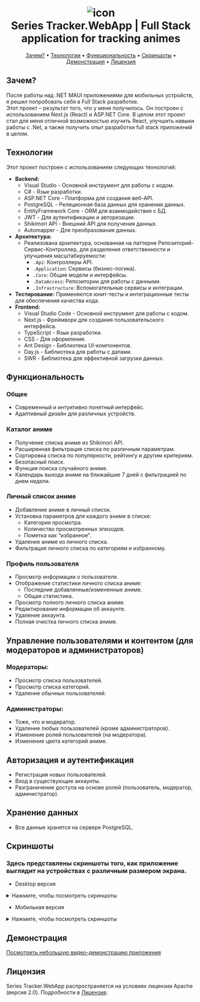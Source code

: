 <h1 align="center">
    <img src="/client/app/img/logo.ico" width="200px" height="200px" alt="icon" />
    <br />
    <b>Series Tracker.WebApp | Full Stack application for tracking animes</b>
</h1>

<p align="center">
    <a href="#зачем">Зачем?</a>
    •
    <a href="#технологии">Технологии</a>
    •
    <a href="#функциональность">Функциональность</a>
    •
    <a href="#скриншоты">Скриншоты</a>
    •
    <a href="#демонстрация">Демонстрация</a>
    •
    <a href="#лицензия">Лицензия</a>
</p>

## Зачем?

<p>
После работы над .NET MAUI приложениями для мобильных устройств, я решил попробовать себя в Full Stack разработке. </br>
Этот проект – результат того, что у меня получилось. Он построен с использованием Next.js (React) и ASP.NET Core. 
В целом этот проект стал для меня отличной возможностью изучить React, улучшить навыки работы с .Net, а также получить опыт разработки full stack приложений в целом. 
</p>

## Технологии

Этот проект построен с использованием следующих технологий:

*   **Backend:**
    *   Visual Studio - Основной инструмент для работы с кодом.
    *   C# - Язык разработки.
    *   ASP.NET Core -  Платформа для создания веб-API.
    *   PostgreSQL -  Реляционная база данных для хранения данных.
    *   EntityFramework Core - ORM для взаимодействия с БД.
    *   JWT -  Для аутентификации и авторизации.
    *   Shikimori API - Внешний API для получения данных.
    *   Automapper -  Для преобразования данных.
*   **Архитектура:**
    *   Реализована архитектура, основанная на паттерне Репозиторий-Сервис-Контроллер, для разделения ответственности и улучшения масштабируемости:
        *   `.Api`:  Контроллеры API.
        *   `.Application`: Сервисы (бизнес-логика).
        *   `.Core`: Общие модели и интерфейсы.
        *   `.DataAccess`: Репозитории для работы с данными.
        *   `.Infrastructure`: Вспомогательные сервисы и интеграции.
*   **Тестирование:**  Применяются юнит-тесты и интеграционные тесты для обеспечения качества кода.
*   **Frontend:**
    *   Visual Studio Code - Основной инструмент для работы с кодом.
    *   Next.js - Фреймворк для создания пользовательского интерфейса.
    *   TypeScript -  Язык разработки.
    *   CSS -  Для оформления.
    *   Ant Design -  Библиотека UI-компонентов.
    *   Day.js - Библиотека для работы с датами.
    *   SWR - Библиотека для эффективной загрузки данных.
 
## Функциональность

### Общее

*   Современный и интуитивно понятный интерфейс.
*   Адаптивный дизайн для различных устройств.

### Каталог аниме

*   Получение списка аниме из Shikimori API.
*   Расширенная фильтрация списка по различным параметрам.
*   Сортировка списка по популярности, рейтингу и другим критериям.
*   Безопасный поиск.
*   Функция поиска случайного аниме.
*   Календарь выхода аниме на ближайшие 7 дней с фильтрацией по дням недели.

### Личный список аниме

*   Добавление аниме в личный список.
*   Установка параметров для каждого аниме в списке:
    *   Категория просмотра.
    *   Количество просмотренных эпизодов.
    *   Пометка как “избранное”.
*   Удаление аниме из личного списка.
*   Фильтрация личного списка по категориям и избранному.

### Профиль пользователя

*   Просмотр информации о пользователе.
*   Отображение статистики личного списка аниме:
    *   Последние добавленные/измененные аниме.
    *   Общая статистика.
*   Просмотр полного личного списка аниме.
*   Редактирование информации об аккаунте.
*   Удаление аккаунта.
*   Полная очистка личного списка аниме.

## Управление пользователями и контентом (для модераторов и администраторов)

### Модераторы:

*   Просмотр списка пользователей.
*   Просмотр списка категорий.
*   Удаление обычных пользователей.

### Администраторы:

*   Тоже, что и модератор.
*   Удаление любых пользователей (кроме администраторов).
*   Изменение ролей пользователей (на модератора).
*   Изменение цвета категорий аниме.

## Авторизация и аутентификация

*   Регистрация новых пользователей.
*   Вход в существующие аккаунты.
*   Разграничение доступа на основе ролей (пользователь, модератор, администратор).

## Хранение данных

*   Все данные хранятся на сервере PostgreSQL.

## Скриншоты

### Здесь представлены скриншоты того, как приложение выглядит на устройствах с различным размером экрана.

* Desktop версия

<details>
    <summary>Нажмите, чтобы посмотреть скриншоты</summary>

<table>
    <tr>
        <td width="50%"><b><p align="center">Страница входа</p></b><img src="screenshots/full/login_full.png"</td>
        <td width="50%"><b><p align="center">Страница регистрации</p></b><img src="screenshots/full/register_full.png"</td>
    </tr>
    <tr>
        <td width="50%"><b><p align="center">Главная страница приложения</p></b><img src="screenshots/full/mainpage_full.png"</td>
        <td width="50%"><b><p align="center">Окно для параметризированного поиска</p></b><img src="screenshots/full/filter_full.png"</td>
    </tr>
    <tr>
        <td width="50%"><b><p align="center">Страница календаря</p></b><img src="screenshots/full/calendar_full.png"</td>
        <td width="50%"><b><p align="center">Страница профиля пользователя</p></b><img src="screenshots/full/userpage_full.png"</td>
    </tr>
    <tr>
        <td width="50%"><b><p align="center">Страница пользовательского списка</p></b><img src="screenshots/full/userseries_full.png"</td>
        <td width="50%"><b><p align="center">Страница редактирования профиля пользователя</p></b><img src="screenshots/full/edituser_full.png"</td>
    </tr>
    <tr>
        <td width="50%"><b><p align="center">Экран детальной информации об аниме</p></b><img src="screenshots/full/detail_full.png"></td>
        <td width="50%"><b><p align="center">Страница с правилами</p></b><img src="screenshots/full/rules_full.png"></td>
    </tr>
    <tr>
        <td width="50%"><b><p align="center">Страница настроек (категории)</p></b><img src="screenshots/full/categories_full.png"</td>
        <td width="50%"><b><p align="center">Страница настроек (пользователи)</p></b><img src="screenshots/full/users_full.png"</td>
    </tr>
</table>

</details>

* Мобильная версия
<details>
    <summary>Нажмите, чтобы посмотреть скриншоты</summary>
    
<table>
    <tr>
        <td width="50%"><b><p align="center">Страница входа</p></b><img src="screenshots/mobile/login_mobile.png"</td>
        <td width="50%"><b><p align="center">Страница регистрации</p></b><img src="screenshots/mobile/register_mobile.png"</td>
    </tr>
    <tr>
        <td width="50%"><b><p align="center">Главная страница приложения</p></b><img src="screenshots/mobile/mainpage_mobile.png"</td>
        <td width="50%"><b><p align="center">Окно для параметризированного поиска</p></b><img src="screenshots/mobile/filter_mobile.png"</td>
    </tr>
    <tr>
        <td width="50%"><b><p align="center">Страница календаря</p></b><img src="screenshots/mobile/calendar_mobile.png"</td>
        <td width="50%"><b><p align="center">Страница профиля пользователя</p></b><img src="screenshots/mobile/userpage_mobile.png"</td>
    </tr>
    <tr>
        <td width="50%"><b><p align="center">Страница пользовательского списка</p></b><img src="screenshots/mobile/userseries_mobile.png"</td>
        <td width="50%"><b><p align="center">Страница редактирования профиля пользователя</p></b><img src="screenshots/mobile/edituser_mobile.png"</td>
    </tr>
    <tr>
        <td width="50%"><b><p align="center">Экран детальной информации об аниме</p></b><img src="screenshots/mobile/detail_mobile.png"></td>
        <td width="50%"><b><p align="center">Страница с правилами</p></b><img src="screenshots/mobile/rules_mobile.png"></td>
    </tr>
</table>

</details>

## Демонстрация
[Посмотреть небольшую видео-демонстрацию приложения](https://drive.google.com/file/d/1HMkyuQreIwc_jnymMmDFiqK_y2c9OFMQ/view?usp=drive_link/preview)

## Лицензия

Series Tracker.WebApp распространяется на условиях лицензии Apache (версия 2.0). Подробности в [Лицензия](LICENSE.txt).
